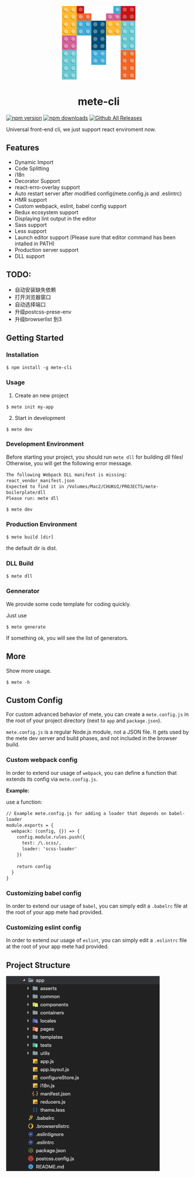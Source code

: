 <div align="center">
  <!-- replace with accurate logo e.g from https://worldvectorlogo.com/ -->
  <img width="200" height="200" src="./logo.png">
  </a>
  <h1>mete-cli</h1>
</div>

[![npm version](https://img.shields.io/npm/v/mete-cli.svg)](https://www.npmjs.com/package/mete-cli) [![npm downloads](https://img.shields.io/npm/dt/mete-cli.svg)](https://npm-stat.com/charts.html?package=mete-cli) [![Github All Releases](https://img.shields.io/github/downloads/godotdotdot/mete-cli/total.svg)](https://github.com/GoDotDotDot/mete-cli/releases)

Universal front-end cli, we just support react enviroment now.

## Features

- Dynamic Import
- Code Splitting
- i18n
- Decorator Support
- react-erro-overlay support
- Auto restart server after modified config(mete.config.js and .eslintrc)
- HMR support
- Custom webpack, eslint, babel config support
- Redux ecosystem support
- Displaying lint output in the editor
- Sass support
- Less support
- Launch editor support (Please sure that editor command has been intalled in PATH)
- Production server support
- DLL support

## TODO:
- 自动安装缺失依赖
- 打开浏览器窗口
- 自动选择端口
- 升级postcss-prese-env
- 升级browserlist 到3

## Getting Started

### Installation

```shell
$ npm install -g mete-cli
```

### Usage

1. Create an new project

```shell
$ mete init my-app
```

2. Start in development 

```shell
$ mete dev
```

### Development Environment

Before starting your project, you should run `mete dll` for building dll files! Otherwise, you will get the following error message.

```shell
The following Webpack DLL manifest is missing: react_vendor_manifest.json
Expected to find it in /Volumes/Mac2/CHUKUI/PROJECTS/mete-boilerplate/dll
Please run: mete dll
```

```Shell
$ mete dev
```

### Production Environment

```shell
$ mete build [dir]
```

the default dir is dist.

### DLL Build

```shell
$ mete dll
```

### Gennerator

We provide some code template for coding quickly.

Just use

```shell
$ mete generate
```
If something ok, you will see the list of generators.

## More

Show more usage.

```shell
$ mete -h
```

## Custom Config

For custom advanced behavior of mete, you can create a `mete.config.js` in the root of your project directory (next to `app` and `package.json`).

 `mete.config.js` is a regular Node.js module, not a JSON file. It gets used by the mete dev server and build phases, and not included in the browser build.

### Custom webpack config

In order to extend our usage of `webpack`, you can define a function that extends its config via `mete.config.js`.

**Example:**

use a function:

```
// Example mete.config.js for adding a loader that depends on babel-loader
module.exports = {
  webpack: (config, {}) => {
    config.module.rules.push({
      test: /\.scss/,
      loader: 'scss-loader'
    })

    return config
  }
}
```

### Customizing babel config

In order to extend our usage of `babel`, you can simply edit a `.babelrc` file at the root of your app mete had provided. 

### Customizing eslint config

In order to extend our usage of `eslint`, you can simply edit a `.eslintrc` file at the root of your app mete had provided. 

## Project Structure

![image-20181010142046415](./structure.png)


